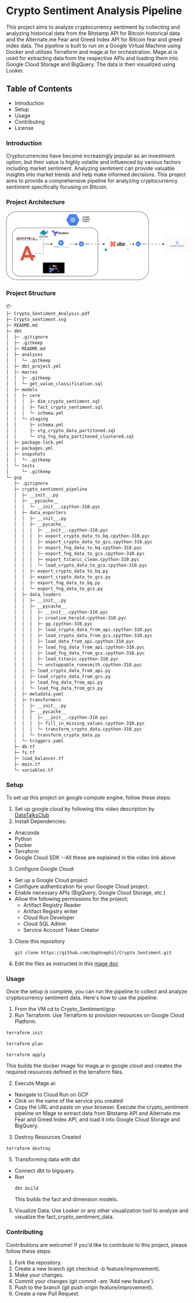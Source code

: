 # Crypto Sentiment Analysis Pipeline
This project aims to analyze cryptocurrency sentiment by collecting and analyzing historical data from the Bitstamp API for Bitcoin historical data and the Alternate.me Fear and Greed Index API for Bitcoin fear and greed index data. The pipeline is built to run on a Google Virtual Machine using Docker and utilizes Terraform and mage.ai for orchestration. Mage.ai is used for extracting data from the respective APIs and loading them into Google Cloud Storage and BigQuery. The data is then visualized using Looker.

## Table of Contents
* Introduction
* Setup
* Usage
* Contributing
* License

### Introduction
Cryptocurrencies have become increasingly popular as an investment option, but their value is highly volatile and influenced by various factors including market sentiment. Analyzing sentiment can provide valuable insights into market trends and help make informed decisions. This project aims to provide a comprehensive pipeline for analyzing cryptocurrency sentiment specifically focusing on Bitcoin.


### Project Architecture
![Image of the project Architecture](https://github.com/daphnephil/Crypto_Sentiment/blob/main/Crypto_sentiment.svg)

### Project Structure
```
📦 
├─ Crypto_Sentiment_Analysis.pdf
├─ Crypto_sentiment.svg
├─ README.md
├─ dbt
│  ├─ .gitignore
│  ├─ .gitkeep
│  ├─ README.md
│  ├─ analyses
│  │  └─ .gitkeep
│  ├─ dbt_project.yml
│  ├─ macros
│  │  ├─ .gitkeep
│  │  └─ get_value_classification.sql
│  ├─ models
│  │  ├─ core
│  │  │  ├─ dim_crypto_sentiment.sql
│  │  │  ├─ fact_crypto_sentiment.sql
│  │  │  └─ schema.yml
│  │  └─ staging
│  │     ├─ schema.yml
│  │     ├─ stg_crypto_data_partitoned.sql
│  │     └─ stg_fng_data_partitoned_clustered.sql
│  ├─ package-lock.yml
│  ├─ packages.yml
│  ├─ snapshots
│  │  └─ .gitkeep
│  └─ tests
│     └─ .gitkeep
└─ gcp
   ├─ .gitignore
   ├─ crypto_sentiment_pipeline
   │  ├─ __init__.py
   │  ├─ __pycache__
   │  │  └─ __init__.cpython-310.pyc
   │  ├─ data_exporters
   │  │  ├─ __init__.py
   │  │  ├─ __pycache__
   │  │  │  ├─ __init__.cpython-310.pyc
   │  │  │  ├─ export_crypto_data_to_bq.cpython-310.pyc
   │  │  │  ├─ export_crypto_data_to_gcs.cpython-310.pyc
   │  │  │  ├─ export_fng_data_to_bq.cpython-310.pyc
   │  │  │  ├─ export_fng_data_to_gcs.cpython-310.pyc
   │  │  │  ├─ export_titanic_clean.cpython-310.pyc
   │  │  │  └─ load_crypto_data_to_gcs.cpython-310.pyc
   │  │  ├─ export_crypto_data_to_bq.py
   │  │  ├─ export_crypto_data_to_gcs.py
   │  │  ├─ export_fng_data_to_bq.py
   │  │  └─ export_fng_data_to_gcs.py
   │  ├─ data_loaders
   │  │  ├─ __init__.py
   │  │  ├─ __pycache__
   │  │  │  ├─ __init__.cpython-310.pyc
   │  │  │  ├─ creative_herald.cpython-310.pyc
   │  │  │  ├─ gg.cpython-310.pyc
   │  │  │  ├─ load_crypto_data_from_api.cpython-310.pyc
   │  │  │  ├─ load_crypto_data_from_gcs.cpython-310.pyc
   │  │  │  ├─ load_data_from_api.cpython-310.pyc
   │  │  │  ├─ load_fng_data_from_api.cpython-310.pyc
   │  │  │  ├─ load_fng_data_from_gcs.cpython-310.pyc
   │  │  │  ├─ load_titanic.cpython-310.pyc
   │  │  │  └─ unstoppable_runesmith.cpython-310.pyc
   │  │  ├─ load_crypto_data_from_api.py
   │  │  ├─ load_crypto_data_from_gcs.py
   │  │  ├─ load_fng_data_from_api.py
   │  │  └─ load_fng_data_from_gcs.py
   │  ├─ metadata.yaml
   │  ├─ transformers
   │  │  ├─ __init__.py
   │  │  ├─ __pycache__
   │  │  │  ├─ __init__.cpython-310.pyc
   │  │  │  ├─ fill_in_missing_values.cpython-310.pyc
   │  │  │  └─ transform_crypto_data.cpython-310.pyc
   │  │  └─ transform_crypto_data.py
   │  └─ triggers.yaml
   ├─ db.tf
   ├─ fs.tf
   ├─ load_balancer.tf
   ├─ main.tf
   └─ variables.tf
```
### Setup
To set up this project on google compute engine, follow these steps:
1. Set up google cloud by following this video description by [DataTalksClub](https://www.youtube.com/watch?v=ae-CV2KfoN0&list=PL3MmuxUbc_hJed7dXYoJw8DoCuVHhGEQb&index=14)
2. Install Dependencies:
* Anaconda
* Python
* Docker
* Terraform
* Google Cloud SDK --All these are explained in the video link above

3. Configure Google Cloud:
* Set up a Google Cloud project.
* Configure authentication for your Google Cloud project.
* Enable necessary APIs (BigQuery, Google Cloud Storage, etc.)
* Allow the following permissions for the project;
     - Artifact Registry Reader
     - Artifact Registry writer
     - Cloud Run Developer
     - Cloud SQL Admin
     - Service Account Token Creator

3. Clone this repository 

   ```
   git clone https://github.com/daphnephil/Crypto_Sentiment.git
   ```
4. Edit the files as instructed in this [mage doc](https://docs.mage.ai/production/deploying-to-cloud/gcp/setup)

### Usage
Once the setup is complete, you can run the pipeline to collect and analyze cryptocurrency sentiment data. Here's how to use the pipeline:
1. From the VM cd to Crypto_Sentiment/gcp
2. Run Terraform:
Use Terraform to provision resources on Google Cloud Platform.
```
terraform init
```
```
terraform plan
```
```
terraform apply
```
This builds the docker image for mage.ai in google cloud and creates the required resources defined in the terraform files.

2. Execute Mage.ai:
- Navigate to Cloud Run on GCP
- Click on the name of the service you created
- Copy the URL and paste on your browser.
Execute the crypto_sentiment pipeline on Mage to extract data from Bitstamp API and Alternate.me Fear and Greed Index API, and load it into Google Cloud Storage and BigQuery.
3. Destroy Resources Created
  ```
  terraform destroy
  ```

5. Transforming data with dbt
  - Connect dbt to bigquery.
  - Run
    ```
    dbt build
    ```
    This builds the fact and dimension models.
5. Visualize Data:
Use Looker or any other visualization tool to analyze and visualize the fact_crypto_sentiment_data.

### Contributing
Contributions are welcome! If you'd like to contribute to this project, please follow these steps:

1. Fork the repository.
2. Create a new branch (git checkout -b feature/improvement).
3. Make your changes.
4. Commit your changes (git commit -am 'Add new feature').
5. Push to the branch (git push origin feature/improvement).
6. Create a new Pull Request.
